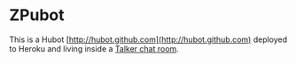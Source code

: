 ZPubot
======

This is a Hubot [http://hubot.github.com](http://hubot.github.com) deployed to Heroku and living inside a [Talker chat room](http://talkerapp.com/).